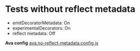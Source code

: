 # Tests without reflect metadata
- emitDecoratorMetadata: On
- experimentalDecorators: On
- reflect metadata: Off

**Ava config** [ava.no-reflect-metadata.config.js](../../ava.no-reflect-metadata.config.js)
